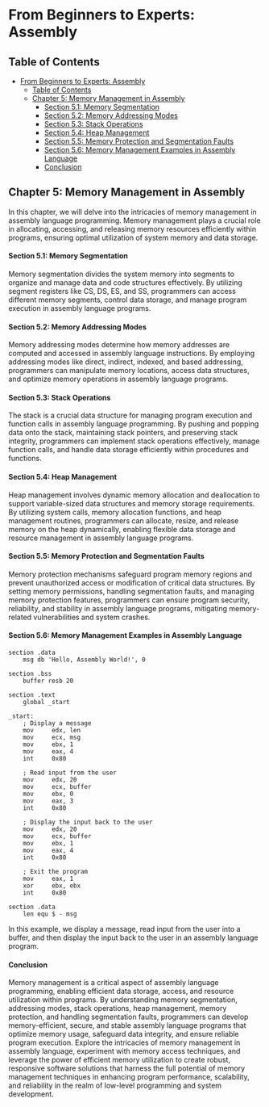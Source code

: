 # From Beginners to Experts: Assembly
## Table of Contents
- [From Beginners to Experts: Assembly](#from-beginners-to-experts-assembly)
  - [Table of Contents](#table-of-content)
  - [Chapter 5: Memory Management in Assembly](#chapter-5-memory-management-in-assembly)
      - [Section 5.1: Memory Segmentation](#section-51-memory-segmentation)
      - [Section 5.2: Memory Addressing Modes](#section-52-memory-addressing-modes)
      - [Section 5.3: Stack Operations](#section-53-stack-operations)
      - [Section 5.4: Heap Management](#section-54-heap-management)
      - [Section 5.5: Memory Protection and Segmentation Faults](#section-55-memory-protection-and-segmentation-faults)
      - [Section 5.6: Memory Management Examples in Assembly Language](#section-56-memory-management-examples-in-assembly-language)
      - [Conclusion](#conclusion)

## Chapter 5: Memory Management in Assembly

In this chapter, we will delve into the intricacies of memory management in assembly language programming. Memory management plays a crucial role in allocating, accessing, and releasing memory resources efficiently within programs, ensuring optimal utilization of system memory and data storage.

#### Section 5.1: Memory Segmentation

Memory segmentation divides the system memory into segments to organize and manage data and code structures effectively. By utilizing segment registers like CS, DS, ES, and SS, programmers can access different memory segments, control data storage, and manage program execution in assembly language programs.

#### Section 5.2: Memory Addressing Modes

Memory addressing modes determine how memory addresses are computed and accessed in assembly language instructions. By employing addressing modes like direct, indirect, indexed, and based addressing, programmers can manipulate memory locations, access data structures, and optimize memory operations in assembly language programs.

#### Section 5.3: Stack Operations

The stack is a crucial data structure for managing program execution and function calls in assembly language programming. By pushing and popping data onto the stack, maintaining stack pointers, and preserving stack integrity, programmers can implement stack operations effectively, manage function calls, and handle data storage efficiently within procedures and functions.

#### Section 5.4: Heap Management

Heap management involves dynamic memory allocation and deallocation to support variable-sized data structures and memory storage requirements. By utilizing system calls, memory allocation functions, and heap management routines, programmers can allocate, resize, and release memory on the heap dynamically, enabling flexible data storage and resource management in assembly language programs.

#### Section 5.5: Memory Protection and Segmentation Faults

Memory protection mechanisms safeguard program memory regions and prevent unauthorized access or modification of critical data structures. By setting memory permissions, handling segmentation faults, and managing memory protection features, programmers can ensure program security, reliability, and stability in assembly language programs, mitigating memory-related vulnerabilities and system crashes.

#### Section 5.6: Memory Management Examples in Assembly Language

```assembly
section .data
    msg db 'Hello, Assembly World!', 0

section .bss
    buffer resb 20

section .text
    global _start

_start:
    ; Display a message
    mov     edx, len
    mov     ecx, msg
    mov     ebx, 1
    mov     eax, 4
    int     0x80

    ; Read input from the user
    mov     edx, 20
    mov     ecx, buffer
    mov     ebx, 0
    mov     eax, 3
    int     0x80

    ; Display the input back to the user
    mov     edx, 20
    mov     ecx, buffer
    mov     ebx, 1
    mov     eax, 4
    int     0x80

    ; Exit the program
    mov     eax, 1
    xor     ebx, ebx
    int     0x80

section .data
    len equ $ - msg
```

In this example, we display a message, read input from the user into a buffer, and then display the input back to the user in an assembly language program.

#### Conclusion

Memory management is a critical aspect of assembly language programming, enabling efficient data storage, access, and resource utilization within programs. By understanding memory segmentation, addressing modes, stack operations, heap management, memory protection, and handling segmentation faults, programmers can develop memory-efficient, secure, and stable assembly language programs that optimize memory usage, safeguard data integrity, and ensure reliable program execution. Explore the intricacies of memory management in assembly language, experiment with memory access techniques, and leverage the power of efficient memory utilization to create robust, responsive software solutions that harness the full potential of memory management techniques in enhancing program performance, scalability, and reliability in the realm of low-level programming and system development.

